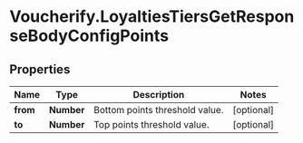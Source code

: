 # Voucherify.LoyaltiesTiersGetResponseBodyConfigPoints

## Properties

Name | Type | Description | Notes
------------ | ------------- | ------------- | -------------
**from** | **Number** | Bottom points threshold value. | [optional] 
**to** | **Number** | Top points threshold value. | [optional] 


